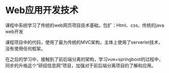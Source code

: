 # Web应用开发技术

课程中系统学习了传统的web网页项目技术基础，包扩：Html、css、传统的java web开发

课程项目中的代码，使用了最为传统的MVC架构，主体上使用了serverlet技术，没有使用任何框架。

在之后的学习中，接触到了前后端分离的架构，学习vue+springboot的过程中，同步的升格这个“研招信息网”项目，加强对于前后端分离项目的了解和应用。